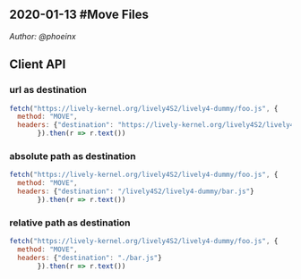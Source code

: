 ## 2020-01-13 #Move Files
*Author: @phoeinx*


## Client API 


### url as destination

```javascript
fetch("https://lively-kernel.org/lively4S2/lively4-dummy/foo.js", {
  method: "MOVE",
  headers: {"destination": "https://lively-kernel.org/lively4S2/lively4-dummy/bar.js"}
       }).then(r => r.text())
```    



### absolute path as destination

```javascript
fetch("https://lively-kernel.org/lively4S2/lively4-dummy/foo.js", {
  method: "MOVE",
  headers: {"destination": "/lively4S2/lively4-dummy/bar.js"}
       }).then(r => r.text())
```    


### relative path as destination

```javascript
fetch("https://lively-kernel.org/lively4S2/lively4-dummy/foo.js", {
  method: "MOVE",
  headers: {"destination": "./bar.js"}
       }).then(r => r.text())
```





